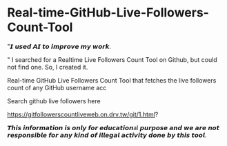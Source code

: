 # Real-time-GitHub-Live-Followers-Count-Tool

"𝙄 𝙪𝙨𝙚𝙙 𝘼𝙄 𝙩𝙤 𝙞𝙢𝙥𝙧𝙤𝙫𝙚 𝙢𝙮 𝙬𝙤𝙧𝙠.

" I searched for a Realtime Live Followers Count Tool on Github, but could not find one. So, I created it.
 
Real-time GitHub Live Followers Count Tool that fetches the live followers count of any GitHub username acc

Search github live followers here

https://gitfollowerscountliveweb.on.drv.tw/git/1.html?

𝙏𝙝𝙞𝙨 𝙞𝙣𝙛𝙤𝙧𝙢𝙖𝙩𝙞𝙤𝙣 𝙞𝙨 𝙤𝙣𝙡𝙮 𝙛𝙤𝙧 𝙚𝙙𝙪𝙘𝙖𝙩𝙞𝙤𝙣al 𝙥𝙪𝙧𝙥𝙤𝙨𝙚 𝙖𝙣𝙙 𝙬𝙚 𝙖𝙧𝙚 𝙣𝙤𝙩 𝙧𝙚𝙨𝙥𝙤𝙣𝙨𝙞𝙗𝙡𝙚 𝙛𝙤𝙧 𝙖𝙣𝙮 𝙠𝙞𝙣𝙙 𝙤𝙛 𝙞𝙡𝙡𝙚𝙜𝙖𝙡 𝙖𝙘𝙩𝙞𝙫𝙞𝙩𝙮 𝙙𝙤𝙣𝙚 𝙗𝙮 𝙩𝙝𝙞𝙨 𝙩𝙤𝙤𝙡.

